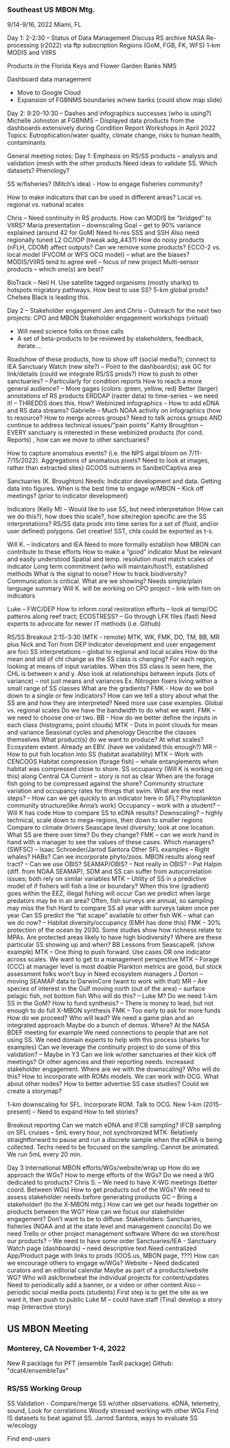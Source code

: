 
### Southeast US MBON Mtg.
9/14-9/16, 2022
Miami, FL

Day 1: 2-2:30 – Status of Data Management
Discuss RS archive
NASA Re-processing (r2022) via ftp subscription
Regions (GoM, FGB, FK, WFS)
1-km MODIS and VIIRS

Products in the Florida Keys and Flower Garden Banks NMS 



Dashboard data management
-	Move to Google Cloud
-	Expansion of FGBNMS boundaries w/new banks (could show map slide)





Day 2: 9:20-10:30 – Dashes and infographics successes (who is using?)
Michelle Johnston at FGBNMS
 – Displayed data products from the dashboards extensively during Condition Report Workshops in April 2022
Topics: Eutrophication/water quality, climate change, risks to human health, contaminants







General meeting notes:
Day 1:
Emphasis on RS/SS products – analysis and validation (mesh with the other products
Need ideas to validate SS. Which datasets? Phenology?

SS w/fisheries? (Mitch’s idea)  - How to engage fisheries community?

How to make indicators that can be used in different areas? Local vs. regional vs. national scales

Chris – Need continuity in RS products. How can MODIS be “bridged” to VIIRS?
Maria presentation – downscaling
Goal – get to 90% variance explained (around 42 for GoM)
Need hi-res SSS and SSH
Also need regionally tuned L2 OC/IOP (tweak adg_443?)
How do noisy products (nFLH, CDOM) affect outputs?
Can we remove some products?
ECCO-2 vs. local model (FVCOM or WFS OCG model) – what are the biases? 
MODIS/VIIRS tend to agree well – focus of new project
Multi-sensor products – which one(s) are best?


BioTrack – Neil H.
Use satellite tagged organisms (mostly sharks) to hotspots migratory pathways.
How best to use SS? 5-km global prods? Chelsea Black is leading this.

Day 2 – Stakeholder engagement
Jen and Chris – Outreach for the next two projects: CPO and MBON
Stakeholder engagement workshops (virtual)
-	Will need science folks on those calls
-	A set of beta-products to be reviewed by stakeholders, feedback, iterate….

Roadshow of these products, how to show off (social media?); connect to IEA
Sanctuary Watch (new site?) – Point to the dashboard(s); ask GC for link/details (could we integrate RS/SS prods?)
How to push to other sanctuaries? – Particularly for condition reports
How to reach a more general audience? – More gages (colors: green, yellow, red)
Better (larger) annotations of RS products
ERDDAP (raster data) to time-series – we need it! – THREDDS does this. How?
Webinized infographics – How to add eDNA and RS data streams? 
Gabrielle – Much NOAA activity on infographics (how to resource? How to merge across groups? Need to talk across groups AND continue to address technical issues/”pain points”
Kahty Broughton – EVERY sanctuary is interested in these webinized products (for cond. Reports) , how can we move to other sanctuaries?

How to capture anomalous events? (i.e. the NPS algal bloom on 7/11-7/15/2022).
Aggregations of anomalous pixels? Need to look at images, rather than extracted sites)
GCOOS nutrients in Sanibel/Captiva area

Sanctuaries (K. Broughton)
Needs: Indicator development and data. Getting data into figures.
When is the best time to engage w/MBON – Kick off meetings? (prior to indicator development)


Indicators (Kelly M) – Would like to use SS, but need interpretation (How can we do this?), how does this scale?, how site/region specific are the SS interpretations?
RS/SS data prods into time series for a set of (fluid, and/or user defined) polygons. Get creative! SST, chla could be exported as t-s.

Will K. – Indicators and IEA
Need to more formally establish how MBON can contribute to these efforts
How to make a “good” indicator
Must be relevant and easily understood
Spatial and temp. resolution must match scales of indicator
Long term commitment (who will maintain/host?), established methods
What is the signal to noise?
How to track biodiversity?
Communication is critical. What are we showing? Needs simple/plain language summary
Will K. will be working on CPO project – link with him on indicators

Luke – FWC/DEP
How to inform coral restoration efforts – look at temp/OC patterns along reef tract; ECOSTRESS? – Go through LFK files (fast)
Need experts to advocate for newer IT methods (i.e. Github)


RS/SS Breakout 2:15-3:30 (MTK - remote)
MTK, WK, FMK, DO, TM, BB, MR plus Nick and Tori from DEP
Indicator development and user engagement are foci
SS interpretations – global to regional and local scales
How do the mean and std of chl change as the SS class is changing?
For each region, looking at means of input variables. When this SS class is seen here, the CHL is between x and y. 
Also look at relationships between inputs (lots of variance) – not just means and variances
Ex. Nitrogen fixers living within a small range of SS classes
What are the gradients? 
FMK - How do we boil down to a single or few indicators?
How can we tell a story about what the SS are and how they are interpreted?
Need more use case examples. Global vs. regional scales
Do we have the bandwidth to do what we want.
FMK – we need to choose one or two.
BB - How do we better define the inputs in each class (histograms, point clouds)
MTK - Dots in point clouds for mean and variance
Seasonal cycles and phenology 
Describe the classes themselves
What product(s) do we want to produce? At what scales?
Ecosystem extent. Already an EBV. (have we validated this enough?)
MR – How to put fish location into SS (habitat availability)
MTK – Work with CENCOOS
Habitat compression (forage fish) – whale entanglements when habitat was compressed close to shore.
SS occupancy (Will K is working on this) along Central CA Current – story is not as clear
When are the forage fish going to be compressed against the shore?
Community structure variation and occupancy rates for things that swim.
What are the next steps? – How can we get quickly to an indicator here in SFL?
Phytoplankton community structure(like Anna’s work)
Occupancy – work with a student? – Will K has code
How to compare SS to eDNA results?
Downscaling? – highly technical, scale down to mega-regions, then down to smaller regions
Compare to climate drivers
Seascape level diversity; look at one location. What SS are there over time? Do they change?
FMK – can we work hand in hand with a manager to see the values of these cases.
Which managers? (SWFSC) – Isaac Schroeder/Jarrod Santora
Other SFL examples – Right whales? HABs? 
Can we incorporate phyto/zoos. MBON results along reef tract? – Can we use OBIS?
SEAMAP/OBIS? – Not really in OBIS? – Pat Halpin (diff. from NOAA SEAMAP),
SDM and SS can suffer from autocorrelation issues; both rely on similar variables
MTK – Utility of SS in a predictive model of if fishers will fish a line or boundary?
When this line (gradient) goes within the EEZ, illegal fishing will occur
Can we predict when large predators may be in an area?
Often, fish surveys are annual, so sampling may miss the fish
Hard to compare SS all year with surveys taken once per year
Can SS predict the “fat scape” available to other fish
WK – what can we do now? – Habitat diversity/occupancy (EMH has done this)
FMK – 30% protection of the ocean by 2030. Some studies show how richness relate to 
MPAs. Are protected areas likely to have high biodiversity?
Where are these particular SS showing up and when?
BB  Lessons from SeascapeR. (show example)
MTK – One thing to push forward. Use cases OR one indicator across scales.
We want to get to a management perspective
MTK – Forage (CCC) at manager level is most doable
Plankton metrics are good, but stock assessment folks won’t buy in
Need ecosystem managers
J Dorton – moving SEAMAP data to DarwinCore (want to work with that)
MR – Are species of interest in the Gulf moving north (out of the area) – surface pelagic fish, not bottom fish
Who will do this? – Luke M? 
Do we need 1-km SS in the GoM?
How to fund synthesis? – There is money to lead, but not enough to do full X-MBON synthesis
FMK – Too early to ask for more funds
How do we proceed? Who will lead? We need a game plan and an integrated approach
Maybe do a bunch of demos. Where? At the NASA BDEF meeting for example
We need connections to people that are not using SS. We need domain experts to help with this process (sharks for examples)
Can we leverage the continuity project to do some of this validation? – Maybe in Y3
Can we link w/other sanctuaries at their kick off meetings? Or other agencies and their reporting needs. Increased stakeholder engagement.
Where are we with the downscaling? Who will do this? How to incorporate with ROMs models. We can work with OCG. What about other nodes?
How to better advertise SS case studies? Could we create a storymap?

1-km downscaling for SFL. Incorporate ROM. Talk to OCG. 
New 1-km (2015-present) – Need to expand
How to tell stories?

Breakout reporting
Can we match eDNA and IFCB sampling? 
IFCB sampling on SFL cruises – 5mL every hour, not synchronized
MTK: Relatively straightforward to pause and run a discrete sample when the eDNA is being collected. Techs need to be focused on the sampling. Cannot be animated.  We run 5mL every 20 min.

Day 3
International MBON efforts/WGs/website/wrap up
How do we approach the WGs?
How to merge efforts of the WGs?
Do we need a WG dedicated to products?
Chris S. – We need to have X-WG meetings (better coord. Between WGs)
How to get products out of the WGs?
We need to assess stakeholder needs before generating products
GC – Bring a stakeholder! (to the X-MBON mtg.)
How can we get our heads together on products between the WG?
How can we focus our stakeholder engagement? Don’t want to be to diffuse.
Stakeholders: Sanctuaries, fisheries (NOAA and at the state level and management councils)
Do we need Trello or other project management software
Where do we store/host our products? – We need to have some order
Sanctuaries/IEA - Sanctuary Watch page (dashboards) – need descriptive text
Need centralized App/Product page with links to prods (IOOS.us, MBON page, ???)
How can we encourage others to engage w/WGs?
Website – Need dedicated curators and an editorial calendar
Maybe as part of a products/website WG?
Who will ask/browbeat the individual projects for content/updates
Need to periodically add a banner, or a video or other content
Also – periodic social media posts (students)
First step is to get the site as we want it, then push to public
Luke M – could have staff (Tina) develop a story map (interactive story)




## US MBON Meeting
### Monterey, CA November 1-4, 2022

New R packlage for PFT (ensemble TaxR package)
Github: "dcat4/ensembleTax"

### RS/SS Working Group
SS Validation - Compare/merge SS w/other observations. eDNA, telemetry, sound, 
Look for correlations
Woody stressed working with other WGs
Find IS datasets to beat against SS.
Jarrod Santora, ways to evaluate SS w/ecology

Find end-users
